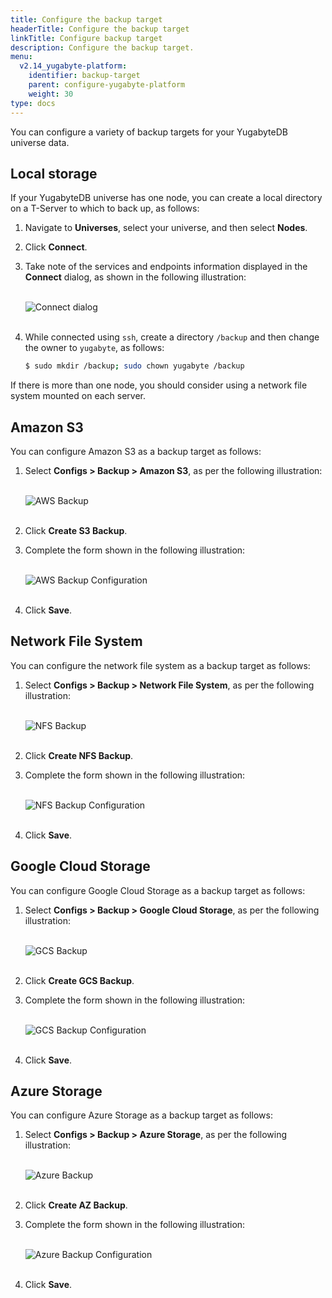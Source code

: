 ```yaml
---
title: Configure the backup target
headerTitle: Configure the backup target
linkTitle: Configure backup target
description: Configure the backup target.
menu:
  v2.14_yugabyte-platform:
    identifier: backup-target
    parent: configure-yugabyte-platform
    weight: 30
type: docs
---
```


You can configure a variety of backup targets for your YugabyteDB universe data.

## Local storage

If your YugabyteDB universe has one node, you can create a local directory on a T-Server to which to back up, as follows:

1. Navigate to **Universes**, select your universe, and then select **Nodes**.

2. Click **Connect**.

3. Take note of the services and endpoints information displayed in the **Connect** dialog, as shown in the following illustration:<br><br>

    ![Connect dialog](/images/yp/cloud-provider-local-backup1.png)<br><br>

4. While connected using `ssh`, create a directory `/backup` and then change the owner to `yugabyte`, as follows:

    ```sh
    $ sudo mkdir /backup; sudo chown yugabyte /backup
    ```

If there is more than one node, you should consider using a network file system mounted on each server.

## Amazon S3

You can configure Amazon S3 as a backup target as follows:

1. Select **Configs > Backup > Amazon S3**, as per the following illustration:<br><br>

   ![AWS Backup](/images/yp/cloud-provider-config-backup-aws1.png)<br><br>

2. Click **Create S3 Backup**.

3. Complete the form shown in the following illustration:<br><br>

   ![AWS Backup Configuration](/images/yp/cloud-provider-config-backup-aws2.png)<br><br>

4. Click **Save**.

## Network File System

You can configure the network file system as a backup target as follows:

1. Select **Configs > Backup > Network File System**, as per the following illustration:<br><br>

   ![NFS Backup](/images/yp/cloud-provider-config-backup-nfs1.png)<br><br>

2. Click **Create NFS Backup**.

3. Complete the form shown in the following illustration:<br><br>

   ![NFS Backup Configuration](/images/yp/cloud-provider-config-backup-nfs2.png)<br><br>

4. Click **Save**.

## Google Cloud Storage

You can configure Google Cloud Storage as a backup target as follows:

1. Select **Configs > Backup > Google Cloud Storage**, as per the following illustration:<br><br>

   ![GCS Backup](/images/yp/cloud-provider-config-backup-gcs1.png)<br><br>

2. Click **Create GCS Backup**.

3. Complete the form shown in the following illustration:<br><br>

   ![GCS Backup Configuration](/images/yp/cloud-provider-config-backup-gcs2.png)<br><br>

4. Click **Save**.

## Azure Storage

You can configure Azure Storage as a backup target as follows:

1. Select **Configs > Backup > Azure Storage**, as per the following illustration:<br><br>

   ![Azure Backup](/images/yp/cloud-provider-config-backup-az1.png)<br><br>

2. Click **Create AZ Backup**.

3. Complete the form shown in the following illustration:<br><br>

   ![Azure Backup Configuration](/images/yp/cloud-provider-config-backup-az2.png)<br><br>

4. Click **Save**.
